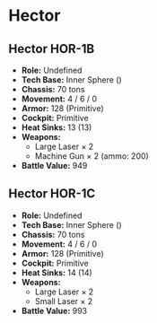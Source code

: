 # Hector
## Hector HOR-1B
- **Role:** Undefined
- **Tech Base:** Inner Sphere ()
- **Chassis:** 70 tons
- **Movement:** 4 / 6 / 0
- **Armor:** 128 (Primitive)
- **Cockpit:** Primitive
- **Heat Sinks:** 13 (13)
- **Weapons:**
  - Large Laser × 2
  - Machine Gun × 2 (ammo: 200)
- **Battle Value:** 949

## Hector HOR-1C
- **Role:** Undefined
- **Tech Base:** Inner Sphere ()
- **Chassis:** 70 tons
- **Movement:** 4 / 6 / 0
- **Armor:** 128 (Primitive)
- **Cockpit:** Primitive
- **Heat Sinks:** 14 (14)
- **Weapons:**
  - Large Laser × 2
  - Small Laser × 2
- **Battle Value:** 993

